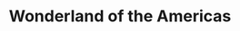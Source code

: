---
title: "Wonderland of the Americas"
url: /balcones-heights/wonderland-of-the-americas/
shop: mall
---